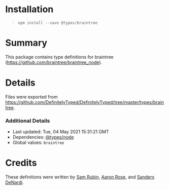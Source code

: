 # Installation
> `npm install --save @types/braintree`

# Summary
This package contains type definitions for braintree (https://github.com/braintree/braintree_node).

# Details
Files were exported from https://github.com/DefinitelyTyped/DefinitelyTyped/tree/master/types/braintree.

### Additional Details
 * Last updated: Tue, 04 May 2021 15:31:21 GMT
 * Dependencies: [@types/node](https://npmjs.com/package/@types/node)
 * Global values: `braintree`

# Credits
These definitions were written by [Sam Rubin](https://github.com/smrubin), [Aaron Rose](https://github.com/acdr), and [Sanders DeNardi](https://github.com/sedenardi).
